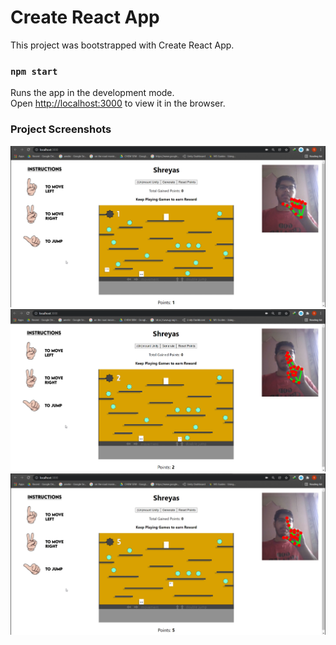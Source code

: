 # Create React App

This project was bootstrapped with Create React App.

### `npm start`

Runs the app in the development mode.\
Open [http://localhost:3000](http://localhost:3000) to view it in the browser.

### Project Screenshots

<img src="2.png">
<img src="3.png">
<img src="5.png">
